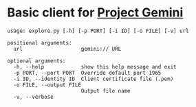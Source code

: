 Basic client for [Project Gemini](https://gemini.circumlunar.space/)
==

```
usage: explore.py [-h] [-p PORT] [-i ID] [-o FILE] [-v] url

positional arguments:
  url                   gemini:// URL

optional arguments:
  -h, --help            show this help message and exit
  -p PORT, --port PORT  Override default port 1965
  -i ID, --identity ID  Client certificate file (.pem)
  -o FILE, --output FILE
                        Output file name
  -v, --verbose
```
